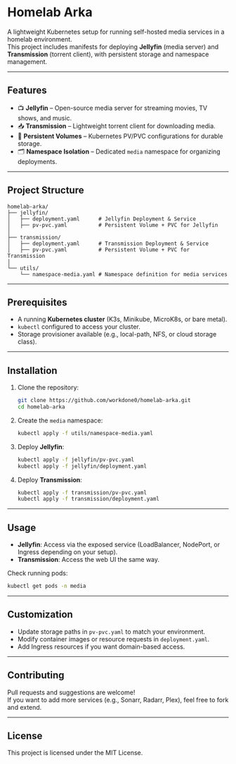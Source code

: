 # Homelab Arka

A lightweight Kubernetes setup for running self-hosted media services in a homelab environment.  
This project includes manifests for deploying **Jellyfin** (media server) and **Transmission** (torrent client), with persistent storage and namespace management.

---

## Features
- 📺 **Jellyfin** – Open-source media server for streaming movies, TV shows, and music.  
- 📥 **Transmission** – Lightweight torrent client for downloading media.  
- 📂 **Persistent Volumes** – Kubernetes PV/PVC configurations for durable storage.  
- 🗂 **Namespace Isolation** – Dedicated `media` namespace for organizing deployments.

---

## Project Structure
```
homelab-arka/
├── jellyfin/
│   ├── deployment.yaml      # Jellyfin Deployment & Service
│   ├── pv-pvc.yaml          # Persistent Volume + PVC for Jellyfin
│
├── transmission/
│   ├── deployment.yaml      # Transmission Deployment & Service
│   ├── pv-pvc.yaml          # Persistent Volume + PVC for Transmission
│
└── utils/
    └── namespace-media.yaml # Namespace definition for media services
```

---

## Prerequisites
- A running **Kubernetes cluster** (K3s, Minikube, MicroK8s, or bare metal).  
- `kubectl` configured to access your cluster.  
- Storage provisioner available (e.g., local-path, NFS, or cloud storage class).  

---

## Installation

1. Clone the repository:
   ```bash
   git clone https://github.com/workdone0/homelab-arka.git
   cd homelab-arka
   ```

2. Create the `media` namespace:
   ```bash
   kubectl apply -f utils/namespace-media.yaml
   ```

3. Deploy **Jellyfin**:
   ```bash
   kubectl apply -f jellyfin/pv-pvc.yaml
   kubectl apply -f jellyfin/deployment.yaml
   ```

4. Deploy **Transmission**:
   ```bash
   kubectl apply -f transmission/pv-pvc.yaml
   kubectl apply -f transmission/deployment.yaml
   ```

---

## Usage
- **Jellyfin**: Access via the exposed service (LoadBalancer, NodePort, or Ingress depending on your setup).  
- **Transmission**: Access the web UI the same way.  

Check running pods:
```bash
kubectl get pods -n media
```

---

## Customization
- Update storage paths in `pv-pvc.yaml` to match your environment.  
- Modify container images or resource requests in `deployment.yaml`.  
- Add Ingress resources if you want domain-based access.  

---

## Contributing
Pull requests and suggestions are welcome!  
If you want to add more services (e.g., Sonarr, Radarr, Plex), feel free to fork and extend.

---

## License
This project is licensed under the MIT License.  

